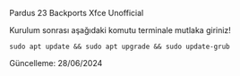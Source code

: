 Pardus 23 Backports Xfce Unofficial 

Kurulum sonrası aşağıdaki komutu terminale mutlaka giriniz!

```
sudo apt update && sudo apt upgrade && sudo update-grub
```

Güncelleme: 28/06/2024
